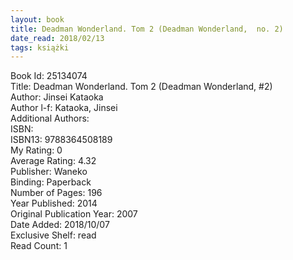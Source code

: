```yaml
---
layout: book
title: Deadman Wonderland. Tom 2 (Deadman Wonderland,  no. 2)
date_read: 2018/02/13
tags: książki
---
```


Book Id: 25134074<br />
Title: Deadman Wonderland. Tom 2 (Deadman Wonderland, #2)<br />
Author: Jinsei Kataoka<br />
Author l-f: Kataoka, Jinsei<br />
Additional Authors: <br />
ISBN: <br />
ISBN13: 9788364508189<br />
My Rating: 0<br />
Average Rating: 4.32<br />
Publisher: Waneko<br />
Binding: Paperback<br />
Number of Pages: 196<br />
Year Published: 2014<br />
Original Publication Year: 2007<br />
Date Added: 2018/10/07<br />
Exclusive Shelf: read<br />
Read Count: 1<br />


